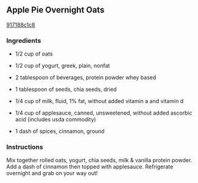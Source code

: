 ## Apple Pie Overnight Oats

[917188c1c8](https://cookpad.com/us/recipes/349899-apple-pie-overnight-oats)

### Ingredients

 - 1/2 cup of oats

 - 1/2 cup of yogurt, greek, plain, nonfat

 - 2 tablespoon of beverages, protein powder whey based

 - 1 tablespoon of seeds, chia seeds, dried

 - 1/4 cup of milk, fluid, 1% fat, without added vitamin a and vitamin d

 - 1/4 cup of applesauce, canned, unsweetened, without added ascorbic acid (includes usda commodity)

 - 1 dash of spices, cinnamon, ground

### Instructions

Mix together rolled oats, yogurt, chia seeds, milk & vanilla protein powder. Add a dash of cinnamon then topped with applesauce. Refrigerate overnight and grab on your way out!